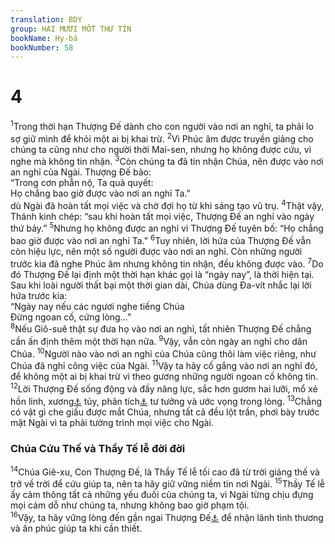 ```yaml
---
translation: BDY
group: HAI MƯƠI MỐT THƯ TÍN
bookName: Hy-bá 
bookNumber: 58
---
```


<div class="title"><h1>4</h1></div>
<span class="verse he_4_1"><sup>1</sup>Trong thời hạn Thượng Đế dành cho con người vào nơi an nghỉ, ta phải lo sợ giữ mình để khỏi một ai bị khai trừ. </span>
<span class="verse he_4_2"><sup>2</sup>Vì Phúc âm được truyền giảng cho chúng ta cũng như cho người thời Mai-sen, nhưng họ không được cứu, vì nghe mà không tin nhận. </span>
<span class="verse he_4_3"><sup>3</sup>Còn chúng ta đã tin nhận Chúa, nên được vào nơi an nghỉ của Ngài. Thượng Đế bảo:<br/>“Trong cơn phẫn nộ, Ta quả quyết: <br/>Họ chẳng bao giờ được vào nơi an nghỉ Ta.”<br/>dù Ngài đã hoàn tất mọi việc và chờ đợi họ từ khi sáng tạo vũ trụ. </span>
<span class="verse he_4_4"><sup>4</sup>Thật vậy, Thánh kinh chép: “sau khi hoàn tất mọi việc, Thượng Đế an nghỉ vào ngày thứ bảy.” </span>
<span class="verse he_4_5"><sup>5</sup>Nhưng họ không được an nghỉ vì Thượng Đế tuyên bố: “Họ chẳng bao giờ được vào nơi an nghỉ Ta.” </span>
<span class="verse he_4_6"><sup>6</sup>Tuy nhiên, lời hứa của Thượng Đế vẫn còn hiệu lực, nên một số người được vào nơi an nghỉ. Còn những người trước kia đã nghe Phúc âm nhưng không tin nhận, đều không được vào. </span>
<span class="verse he_4_7"><sup>7</sup>Do đó Thượng Đế lại định một thời hạn khác gọi là “ngày nay”, là thời hiện tại. Sau khi loài người thất bại một thời gian dài, Chúa dùng Đa-vít nhắc lại lời hứa trước kia:<br/>“Ngày nay nếu các ngươi nghe tiếng Chúa<br/>Đừng ngoan cố, cứng lòng...”<br/></span>
<span class="verse he_4_8"><sup>8</sup>Nếu Giô-suê thật sự đưa họ vào nơi an nghỉ, tất nhiên Thượng Đế chẳng cần ấn định thêm một thời hạn nữa. </span>
<span class="verse he_4_9"><sup>9</sup>Vậy, vẫn còn ngày an nghỉ cho dân Chúa. </span>
<span class="verse he_4_10"><sup>10</sup>Người nào vào nơi an nghỉ của Chúa cũng thôi làm việc riêng, như Chúa đã nghỉ công việc của Ngài. </span>
<span class="verse he_4_11"><sup>11</sup>Vậy ta hãy cố gắng vào nơi an nghỉ đó, để không một ai bị khai trừ vì theo gương những người ngoan cố không tin.<br/></span>
<span class="verse he_4_12"><sup>12</sup>Lời Thượng Đế sống động và đầy năng lực, sắc hơn gươm hai lưỡi, mổ xẻ hồn linh, xương<a href="#" data-toggle="tooltip" data-placement="bottom" title="Nt khớp xương">⚓</a> tủy, phân tích<a href="#" data-toggle="tooltip" data-placement="bottom" title="Nt có khả năng phán xét">⚓</a> tư tưởng và ước vọng trong lòng. </span>
<span class="verse he_4_13"><sup>13</sup>Chẳng có vật gì che giấu được mắt Chúa, nhưng tất cả đều lột trần, phơi bày trước mặt Ngài vì ta phải tường trình mọi việc cho Ngài.</span>
<div class="title"><h3>Chúa Cứu Thế và Thầy Tế lễ đời đời</h3></div>
<span class="verse he_4_14"><sup>14</sup>Chúa Giê-xu, Con Thượng Đế, là Thầy Tế lễ tối cao đã từ trời giáng thế và trở về trời để cứu giúp ta, nên ta hãy giữ vững niềm tin nơi Ngài. </span>
<span class="verse he_4_15"><sup>15</sup>Thầy Tế lễ ấy cảm thông tất cả những yếu đuối của chúng ta, vì Ngài từng chịu đựng mọi cám dỗ như chúng ta, nhưng không bao giờ phạm tội.<br/></span>
<span class="verse he_4_16"><sup>16</sup>Vậy, ta hãy vững lòng đến gần ngai Thượng Đế<a href="#" data-toggle="tooltip" data-placement="bottom" title="Ngai ân phúc">⚓</a> để nhận lãnh tình thương và ân phúc giúp ta khi cần thiết.</span>
